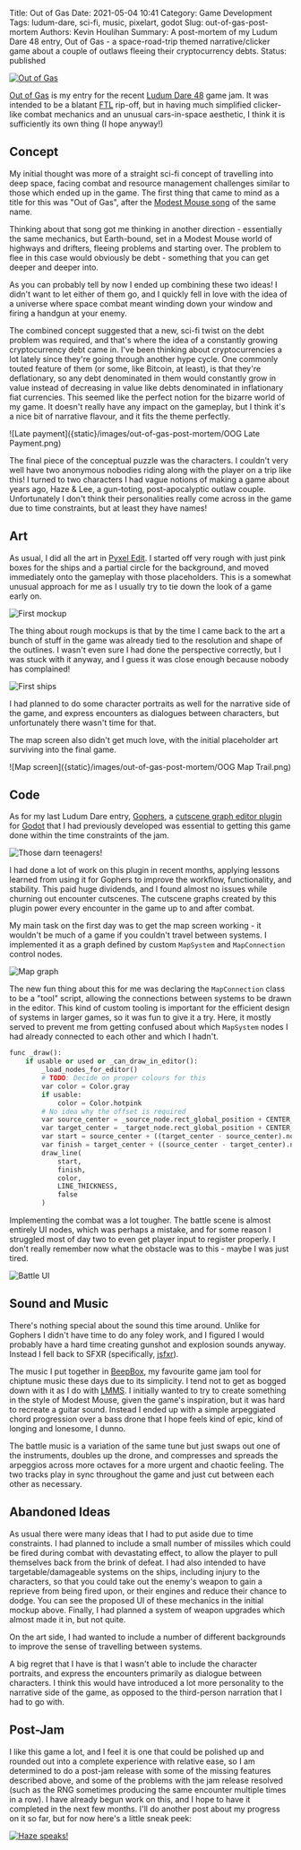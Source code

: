 Title: Out of Gas
Date: 2021-05-04 10:41
Category: Game Development
Tags: ludum-dare, sci-fi, music, pixelart, godot
Slug: out-of-gas-post-mortem
Authors: Kevin Houlihan
Summary: A post-mortem of my Ludum Dare 48 entry, Out of Gas - a space-road-trip themed narrative/clicker game about a couple of outlaws fleeing their cryptocurrency debts.
Status: published

[![Out of Gas]({static}/images/out-of-gas-post-mortem/OOG_itch_banner.png)](https://hyperlinkyourheart.itch.io/out-of-gas)

[Out of Gas][itch] is my entry for the recent [Ludum Dare 48][ldjam] game jam. It was intended to be a blatant [FTL][ftl] rip-off, but in having much simplified clicker-like combat mechanics and an unusual cars-in-space aesthetic, I think it is sufficiently its own thing (I hope anyway!)

## Concept ##

My initial thought was more of a straight sci-fi concept of travelling into deep space, facing combat and resource management challenges similar to those which ended up in the game. The first thing that came to mind as a title for this was "Out of Gas", after the [Modest Mouse song][out-of-gas-mm] of the same name.

Thinking about that song got me thinking in another direction - essentially the same mechanics, but Earth-bound, set in a Modest Mouse world of highways and drifters, fleeing problems and starting over. The problem to flee in this case would obviously be debt - something that you can get deeper and deeper into.

As you can probably tell by now I ended up combining these two ideas! I didn't want to let either of them go, and I quickly fell in love with the idea of a universe where space combat meant winding down your window and firing a handgun at your enemy.

The combined concept suggested that a new, sci-fi twist on the debt problem was required, and that's where the idea of a constantly growing cryptocurrency debt came in. I've been thinking about cryptocurrencies a lot lately since they're going through another hype cycle. One commonly touted feature of them (or some, like Bitcoin, at least), is that they're deflationary, so any debt denominated in them would constantly grow in value instead of decreasing in value like debts denominated in inflationary fiat currencies. This seemed like the perfect notion for the bizarre world of my game. It doesn't really have any impact on the gameplay, but I think it's a nice bit of narrative flavour, and it fits the theme perfectly.

![Late payment]({static}/images/out-of-gas-post-mortem/OOG Late Payment.png)

The final piece of the conceptual puzzle was the characters. I couldn't very well have two anonymous nobodies riding along with the player on a trip like this! I turned to two characters I had vague notions of making a game about years ago, Haze & Lee, a gun-toting, post-apocalyptic outlaw couple. Unfortunately I don't think their personalities really come across in the game due to time constraints, but at least they have names!

## Art ##

As usual, I did all the art in [Pyxel Edit][pyxel]. I started off very rough with just pink boxes for the ships and a partial circle for the background, and moved immediately onto the gameplay with those placeholders. This is a somewhat unusual approach for me as I usually try to tie down the look of a game early on.

![First mockup]({static}/images/out-of-gas-post-mortem/FirstMockup.png)

The thing about rough mockups is that by the time I came back to the art a bunch of stuff in the game was already tied to the resolution and shape of the outlines. I wasn't even sure I had done the perspective correctly, but I was stuck with it anyway, and I guess it was close enough because nobody has complained!

![First ships]({static}/images/out-of-gas-post-mortem/art.gif)

I had planned to do some character portraits as well for the narrative side of the game, and express encounters as dialogues between characters, but unfortunately there wasn't time for that.

The map screen also didn't get much love, with the initial placeholder art surviving into the final game.

![Map screen]({static}/images/out-of-gas-post-mortem/OOG Map Trail.png)

## Code ##

As for my last Ludum Dare entry, [Gophers]({filename}/gophers-post-mortem.md), a [cutscene graph editor plugin][graph] for [Godot][godot] that I had previously developed was essential to getting this game done within the time constraints of the jam.

![Those darn teenagers!]({static}/images/out-of-gas-post-mortem/teenagers_dialogue.png)

I had done a lot of work on this plugin in recent months, applying lessons learned from using it for Gophers to improve the workflow, functionality, and stability. This paid huge dividends, and I found almost no issues while churning out encounter cutscenes. The cutscene graphs created by this plugin power every encounter in the game up to and after combat.

My main task on the first day was to get the map screen working - it wouldn't be much of a game if you couldn't travel between systems. I implemented it as a graph defined by custom `MapSystem` and `MapConnection` control nodes.

![Map graph]({static}/images/out-of-gas-post-mortem/map_ui.png)

The new fun thing about this for me was declaring the `MapConnection` class to be a "tool" script, allowing the connections between systems to be drawn in the editor. This kind of custom tooling is important for the efficient design of systems in larger games, so it was fun to give it a try. Here, it mostly served to prevent me from getting confused about which `MapSystem` nodes I had already connected to each other and which I hadn't.

```python
func _draw():
	if usable or used or _can_draw_in_editor():
		_load_nodes_for_editor()
		# TODO: Decide on proper colours for this
		var color = Color.gray
		if usable:
			color = Color.hotpink
		# No idea why the offset is required
		var source_center = _source_node.rect_global_position + CENTER_OFFSET
		var target_center = _target_node.rect_global_position + CENTER_OFFSET
		var start = source_center + ((target_center - source_center).normalized() * SPACE)
		var finish = target_center + ((source_center - target_center).normalized() * SPACE)
		draw_line(
			start,
			finish,
			color,
			LINE_THICKNESS,
			false
		)
```

Implementing the combat was a lot tougher. The battle scene is almost entirely UI nodes, which was perhaps a mistake, and for some reason I struggled most of day two to even get player input to register properly. I don't really remember now what the obstacle was to this - maybe I was just tired.

![Battle UI]({static}/images/out-of-gas-post-mortem/encounter_ui.png)

## Sound and Music ##

There's nothing special about the sound this time around. Unlike for Gophers I didn't have time to do any foley work, and I figured I would probably have a hard time creating gunshot and explosion sounds anyway. Instead I fell back to SFXR (specifically, [jsfxr][jsfxr]).

The music I put together in [BeepBox][beepbox], my favourite game jam tool for chiptune music these days due to its simplicity. I tend not to get as bogged down with it as I do with [LMMS][lmms]. I initially wanted to try to create something in the style of Modest Mouse, given the game's inspiration, but it was hard to recreate a guitar sound. Instead I ended up with a simple arpeggiated chord progression over a bass drone that I hope feels kind of epic, kind of longing and lonesome, I dunno.

The battle music is a variation of the same tune but just swaps out one of the instruments, doubles up the drone, and compresses and spreads the arpeggios across more octaves for a more urgent and chaotic feeling. The two tracks play in sync throughout the game and just cut between each other as necessary.

## Abandoned Ideas ##

As usual there were many ideas that I had to put aside due to time constraints. I had planned to include a small number of missiles which could be fired during combat with devastating effect, to allow the player to pull themselves back from the brink of defeat. I had also intended to have targetable/damageable systems on the ships, including injury to the characters, so that you could take out the enemy's weapon to gain a reprieve from being fired upon, or their engines and reduce their chance to dodge. You can see the proposed UI of these mechanics in the initial mockup above. Finally, I had planned a system of weapon upgrades which almost made it in, but not quite.

On the art side, I had wanted to include a number of different backgrounds to improve the sense of travelling between systems.

A big regret that I have is that I wasn't able to include the character portraits, and express the encounters primarily as dialogue between characters. I think this would have introduced a lot more personality to the narrative side of the game, as opposed to the third-person narration that I had to go with.

## Post-Jam ##

I like this game a lot, and I feel it is one that could be polished up and rounded out into a complete experience with relative ease, so I am determined to do a post-jam release with some of the missing features described above, and some of the problems with the jam release resolved (such as the RNG sometimes producing the same encounter multiple times in a row). I have already begun work on this, and I hope to have it completed in the next few months. I'll do another post about my progress on it so far, but for now here's a little sneak peek:

[![Haze speaks!]({static}/images/out-of-gas-post-mortem/HazeSpeaks.png)](https://hyperlinkyourheart.itch.io/out-of-gas)

[itch]: https://hyperlinkyourheart.itch.io/out-of-gas "Out of Gas"
[ldjam]: https://ldjam.com/events/ludum-dare/48 "Ludum Dare 48"
[ftl]: https://subsetgames.com/ftl.html "FTL game"
[out-of-gas-mm]: https://www.youtube.com/watch?v=-_heR2ekoxI "Out of gas. Out of road. Out of car I don't know how I'm gonna go."
[pyxel]: https://www.pyxeledit.com/ "Pyxel Edit"
[godot]: https://godotengine.org/ "The game engine you waited for."
[graph]: https://github.com/khoulihan/godot-cutscene-graph "Cutscene Graph Editor"
[jsfxr]: https://sfxr.me/ "jsfxr"
[beepbox]: https://beepbox.co "BeepBox"
[lmms]: https://lmms.io/ "LMMS"
